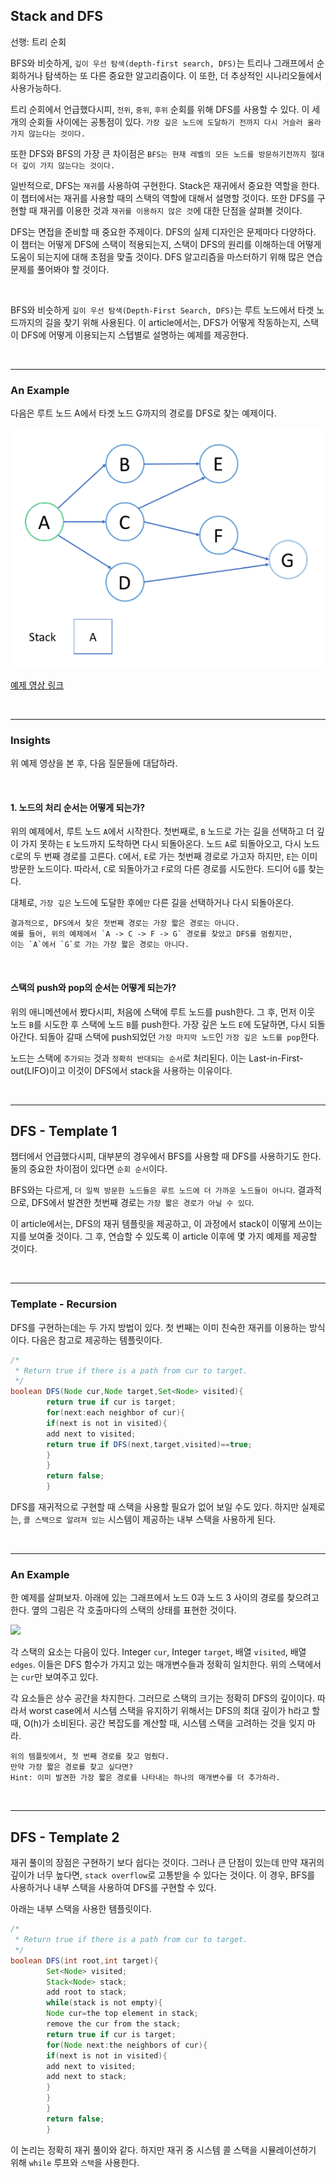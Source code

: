 ## Stack and DFS

선행: 트리 순회

BFS와 비슷하게, `깊이 우선 탐색(depth-first search, DFS)`는 트리나 그래프에서 순회하거나 탐색하는 또 다른 중요한 알고리즘이다.
이 또한, 더 추상적인 시나리오들에서 사용가능하다.

트리 순회에서 언급했다시피, `전위`, `중위`, `후위` 순회를 위해 DFS를 사용할 수 있다.
이 세 개의 순회들 사이에는 공통점이 있다.
`가장 깊은 노드에 도달하기 전까지 다시 거슬러 올라가지 않는다는 것이다.`

또한 DFS와 BFS의 가장 큰 차이점은 `BFS는 현재 레벨의 모든 노드를 방문하기전까지 절대 더 깊이 가지 않는다는 것이다.`

일반적으로, DFS는 `재귀`를 사용하여 구현한다. Stack은 재귀에서 중요한 역할을 한다.
이 챕터에서는 재귀를 사용할 때의 스택의 역할에 대해서 설명할 것이다.
또한 DFS를 구현할 때 재귀를 이용한 것과 `재귀를 이용하지 않은 것`에 대한 단점을 살펴볼 것이다.

DFS는 면접을 준비할 때 중요한 주제이다. DFS의 실제 디자인은 문제마다 다양하다.
이 챕터는 어떻게 DFS에 스택이 적용되는지, 스택이 DFS의 원리를 이해하는데 어떻게 도움이 되는지에 대해 초점을 맞출 것이다.
DFS 알고리즘을 마스터하기 위해 많은 연습문제를 풀어봐야 할 것이다.

<br>

BFS와 비슷하게 `깊이 우선 탐색(Depth-First Search, DFS)`는 루트 노드에서 타겟 노드까지의 길을 찾기 위해 사용된다.
이 article에서는, DFS가 어떻게 작동하는지, 스택이 DFS에 어떻게 이용되는지 스텝별로 설명하는 예제를 제공한다.

<br>

---

### An Example

다음은 루트 노드 A에서 타겟 노드 G까지의 경로를 DFS로 찾는 예제이다.

![img.png](img.png)

[예제 영상 링크](https://leetcode.com/explore/learn/card/queue-stack/232/practical-application-stack/1377/)

<br>

---

### Insights

위 예제 영상을 본 후, 다음 질문들에 대답하라.

<br>

#### 1. 노드의 처리 순서는 어떻게 되는가?

위의 예제에서, 루트 노드 `A`에서 시작한다.
첫번째로, `B` 노드로 가는 길을 선택하고 더 깊이 가지 못하는 `E` 노드까지 도착하면 다시 되돌아온다.
노드 `A`로 되돌아오고, 다시 노드 `C`로의 두 번째 경로를 고른다.
`C`에서, `E`로 가는 첫번째 경로로 가고자 하지만, `E`는 이미 방문한 노드이다.
따라서, `C`로 되돌아가고 `F`로의 다른 경로를 시도한다.
드디어 `G`를 찾는다.

대체로, `가장 깊은` 노드에 도달한 후에`만` 다른 길을 선택하거나 다시 되돌아온다.

```text
결과적으로, DFS에서 찾은 첫번째 경로는 가장 짧은 경로는 아니다.
예를 들어, 위의 예제에서 `A -> C -> F -> G` 경로를 찾았고 DFS를 멈췄지만,
이는 `A`에서 `G`로 가는 가장 짧은 경로는 아니다.
```

<br>

#### 스택의 push와 pop의 순서는 어떻게 되는가?

위의 애니메션에서 봤다시피, 처음에 스택에 루트 노드를 push한다.
그 후, 먼저 이웃 노드 `B`를 시도한 후 스택에 노드 `B`를 push한다.
가장 깊은 노드 `E`에 도달하면, 다시 되돌아간다.
되돌아 갈때 스택에 push되었던 `가장 마지막 노드`인 `가장 깊은 노드를 pop`한다.

노드는 스택에 `추가되는` 것과 `정확히 반대되는 순서`로 처리된다.
이는 Last-in-First-out(LIFO)이고 이것이 DFS에서 stack을 사용하는 이유이다.

<br>

---

## DFS - Template 1

챕터에서 언급했다시피, 대부분의 경우에서 BFS를 사용할 때 DFS를 사용하기도 한다.
둘의 중요한 차이점이 있다면 `순회 순서`이다.

BFS와는 다르게, `더 일찍 방문한 노드들은 루트 노드에 더 가까운 노드들이 아니다`.
결과적으로, DFS에서 발견한 첫번째 경로는 `가장 짧은 경로가 아닐 수 있다`.

이 article에서는, DFS의 재귀 템플릿을 제공하고, 이 과정에서 stack이 이떻게 쓰이는지를 보여줄 것이다.
그 후, 연습할 수 있도록 이 article 이후에 몇 가지 예제를 제공할 것이다.

<br>

---

### Template - Recursion

DFS를 구현하는데는 두 가지 방법이 있다. 첫 번째는 이미 친숙한 재귀를 이용하는 방식이다.
다음은 참고로 제공하는 템플릿이다.

```java
/*
 * Return true if there is a path from cur to target.
 */
boolean DFS(Node cur,Node target,Set<Node> visited){
        return true if cur is target;
        for(next:each neighbor of cur){
        if(next is not in visited){
        add next to visited;
        return true if DFS(next,target,visited)==true;
        }
        }
        return false;
        }
```

DFS를 재귀적으로 구현할 때 스택을 사용할 필요가 없어 보일 수도 있다.
하지만 실제로는, `콜 스택으로 알려져 있는` 시스템이 제공하는 내부 스택을 사용하게 된다.

<br>

---

### An Example

한 예제를 살펴보자. 아래에 있는 그래프에서 노드 0과 노드 3 사이의 경로를 찾으려고 한다.
옆의 그림은 각 호출마다의 스택의 상태를 표현한 것이다.

<img src="https://s3-lc-upload.s3.amazonaws.com/uploads/2018/06/16/screen-shot-2018-06-15-at-184518.png" width="430px">

각 스택의 요소는 다음이 있다.
Integer `cur`, Integer `target`, 배열 `visited`, 배열 `edges`.
이들은 DFS 함수가 가지고 있는 매개변수들과 정확히 일치한다.
위의 스택에서는 `cur`만 보여주고 있다.

각 요소들은 상수 공간을 차지한다.
그러므로 스택의 크기는 정확히 DFS의 깊이이다.
따라서 worst case에서 시스템 스택을 유지하기 위해서는 DFS의 최대 깊이가 h라고 할 때, O(h)가 소비된다.
공간 복잡도를 계산할 때, 시스템 스택을 고려하는 것을 잊지 마라.

```text
위의 템플릿에서, 첫 번째 경로를 찾고 멈췄다.
만약 가장 짧은 경로를 찾고 싶다면?
Hint: 이미 발견한 가장 짧은 경로를 나타내는 하나의 매개변수를 더 추가하라.
```

<br>

---

## DFS - Template 2

재귀 풀이의 장점은 구현하기 보다 쉽다는 것이다. 그러나 큰 단점이 있는데 만약 재귀의 깊이가 너무 높다면,
`stack overflow`로 고통받을 수 있다는 것이다. 이 경우, BFS를 사용하거나 내부 스택을 사용하여 DFS를 구현할 수 있다.

아래는 내부 스택을 사용한 템플릿이다.

```java
/*
 * Return true if there is a path from cur to target.
 */
boolean DFS(int root,int target){
        Set<Node> visited;
        Stack<Node> stack;
        add root to stack;
        while(stack is not empty){
        Node cur=the top element in stack;
        remove the cur from the stack;
        return true if cur is target;
        for(Node next:the neighbors of cur){
        if(next is not in visited){
        add next to visited;
        add next to stack;
        }
        }
        }
        return false;
        }
```

이 논리는 정확히 재귀 풀이와 같다.
하지만 재귀 중 시스템 콜 스택을 시뮬레이션하기 위해 `while` 루프와 `스택`을 사용한다.